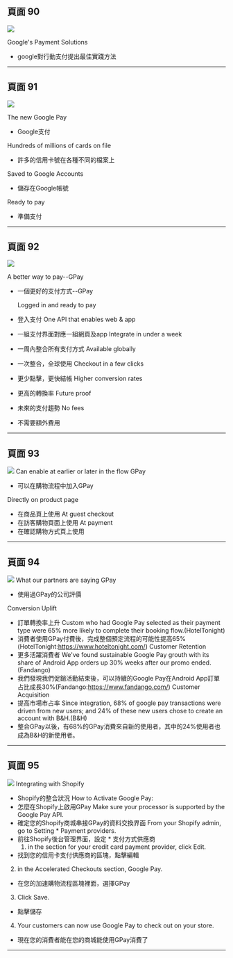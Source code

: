 

## 頁面 90
![](../images/google-retail-ux-playbook-90.png)

Google's Payment Solutions
* google對行動支付提出最佳實踐方法

---

## 頁面 91
![](../images/google-retail-ux-playbook-91.png)

The new Google Pay
* Google支付

Hundreds of millions of cards on file
* 許多的信用卡號在各種不同的檔案上

Saved to Google Accounts
* 儲存在Google帳號

Ready to pay
* 準備支付


---

## 頁面 92
![](../images/google-retail-ux-playbook-92.png)

A better way to pay--GPay
* 一個更好的支付方式--GPay
  
  Logged in and ready to pay
*   登入支付
  One API that enables web & app
*   一組支付界面對應一組網頁及app
  Integrate in under a week
*   一周內整合所有支付方式
  Available globally
*   一次整合，全球使用
  Checkout in a few clicks
*   更少點擊，更快結帳
  Higher conversion rates
*   更高的轉換率
  Future proof
*   未來的支付趨勢
  No fees
*   不需要額外費用

---

## 頁面 93
![](../images/google-retail-ux-playbook-93.png)
Can enable at earlier or later in the flow GPay
* 可以在購物流程中加入GPay

Directly on product page
* 在商品頁上使用
At guest checkout
* 在訪客購物頁面上使用
At payment
* 在確認購物方式頁上使用

---

## 頁面 94
![](../images/google-retail-ux-playbook-94.png)
What our partners are saying GPay
* 使用過GPay的公司評價

Conversion Uplift
* 訂單轉換率上升
Custom who had Google Pay selected as their payment type were 65% more likely to complete their booking flow.(HotelTonight)
* 消費者使用GPay付費後，完成整個預定流程的可能性提高65%(HotelTonight:https://www.hoteltonight.com/)
Customer Retention
* 更多活躍消費者
We've found sustainable Google Pay grouth with its share of Android App orders up 30% weeks after our promo ended.(Fandango)
* 我們發現我們促銷活動結束後，可以持續的Google Pay在Android App訂單占比成長30%(Fandango:https://www.fandango.com/)
Customer Acquisition
* 提高市場市占率
Since integration, 68% of google pay transactions were driven from new users; and 24% of these new users chose to create an account with B&H.(B&H)
* 整合GPay以後，有68%的GPay消費來自新的使用者，其中的24%使用者也成為B&H的新使用者。

---

## 頁面 95
![](../images/google-retail-ux-playbook-95.png)
Integrating with Shopify
* Shopify的整合狀況
How to Activate Google Pay:
* 怎麼在Shopify上啟用GPay
Make sure your processor is supported by the Google Pay API.
* 確定您的Shopify商城串接GPay的資料交換界面
From your Shopify admin, go to Setting *  Payment providers.
* 前往Shopify後台管理界面，設定 *  支付方式供應商
  1.  in the section for your credit card payment provider, click Edit.
*   找到您的信用卡支付供應商的區塊，點擊編輯
  2.  in the Accelerated Checkouts section, Google Pay.
*   在您的加速購物流程區塊裡面，選擇GPay
  3.  Click Save.
*   點擊儲存
  4.  Your customers can now use Google Pay to check out on your store.
*   現在您的消費者能在您的商城能使用GPay消費了


---
